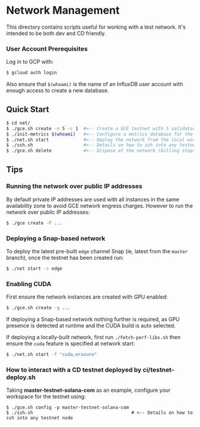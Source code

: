 
# Network Management
This directory contains scripts useful for working with a test network.  It's
intended to be both dev and CD friendly.

### User Account Prerequisites

Log in to GCP with:
```bash
$ gcloud auth login
```

Also ensure that `$(whoami)` is the name of an InfluxDB user account with enough
access to create a new database.

## Quick Start
```bash
$ cd net/
$ ./gce.sh create -n 5 -c 1  #<-- Create a GCE testnet with 5 validators, 1 client (billing starts here)
$ ./init-metrics $(whoami)   #<-- Configure a metrics database for the testnet
$ ./net.sh start             #<-- Deploy the network from the local workspace
$ ./ssh.sh                   #<-- Details on how to ssh into any testnet node
$ ./gce.sh delete            #<-- Dispose of the network (billing stops here)
```

## Tips

### Running the network over public IP addresses
By default private IP addresses are used with all instances in the same
availability zone to avoid GCE network engress charges.  However to run the
network over public IP addresses:
```bash
$ ./gce create -P ...
```

### Deploying a Snap-based network
To deploy the latest pre-built `edge` channel Snap (ie, latest from the `master`
branch), once the testnet has been created run:

```bash
$ ./net start -s edge
```

### Enabling CUDA
First ensure the network instances are created with GPU enabled:
```bash
$ ./gce.sh create -g ...
```

If deploying a Snap-based network nothing further is required, as GPU presence
is detected at runtime and the CUDA build is auto selected.

If deploying a locally-built network, first run `./fetch-perf-libs.sh` then
ensure the `cuda` feature is specified at network start:
```bash
$ ./net.sh start -f "cuda,erasure"
```

### How to interact with a CD testnet deployed by ci/testnet-deploy.sh

Taking **master-testnet-solana-com** as an example, configure your workspace for
the testnet using:
```
$ ./gce.sh config -p master-testnet-solana-com
$ ./ssh.sh                                     # <-- Details on how to ssh into any testnet node
```
